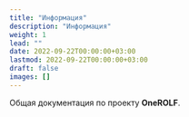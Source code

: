 ```yaml
---
title: "Информация"
description: "Информация"
weight: 1
lead: ""
date: 2022-09-22T00:00:00+03:00
lastmod: 2022-09-22T00:00:00+03:00
draft: false
images: []
---
```


Общая документация по проекту **OneROLF**.